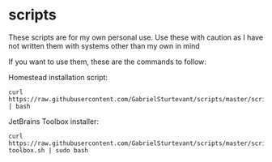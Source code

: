 # scripts
These scripts are for my own personal use. Use these with caution as I have not written them with systems other than my own in mind

If you want to use them, these are the commands to follow:

Homestead installation script:
```shell
curl https://raw.githubusercontent.com/GabrielSturtevant/scripts/master/scripts/homestead.sh | bash
```

JetBrains Toolbox installer:
```shell
curl https://raw.githubusercontent.com/GabrielSturtevant/scripts/master/scripts/jetbrains-toolbox.sh | sudo bash
```
